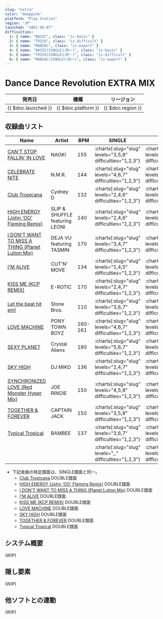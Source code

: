 ```yaml
---
slug: "extra"
color: "deeppink"
platform: "Play Station"
region: "JP"
launched: "2001-06-07"
difficulties:
  1: { name: "BASIC", class: "is-basic" }
  2: { name: "TRICK", class: "is-difficult" }
  3: { name: "MANIAC", class: "is-expert" }
  4: { name: "BASIC(SINGLEと同一)", class: "is-basic" }
  5: { name: "TRICK(SINGLEと同一)", class: "is-difficult" }
  6: { name: "MANIAC(SINGLEと同一)", class: "is-expert" }
---
```


# Dance Dance Revolution EXTRA MIX

|発売日|機種|リージョン|
|------|----|---------|
|{{ $doc.launched }}|{{ $doc.platform }}|{{ $doc.region }}|

## 収録曲リスト

|Name|Artist|BPM|SINGLE|DOUBLE|6-PANELS|
|----|------|---|------|------|--------|
|[CAN'T STOP FALLIN' IN LOVE](/songs/cant-stop-fallin-in-love)|NAOKI|155|:charts{:slug="slug" levels="3,5,8" difficulties="1,2,3"}|:charts{:slug="slug" levels="3,4,8" difficulties="1,2,3"}|:charts{:slug="slug" levels="3,4,8" difficulties="1,2,3"}|
|[CELEBRATE NITE](/songs/celebrate-nite)|N.M.R.|144|:charts{:slug="slug" levels="4,6,7" difficulties="1,2,3"}|:charts{:slug="slug" levels="4,6,7" difficulties="1,2,3"}|:charts{:slug="slug" levels="4,6,8" difficulties="1,2,3"}|
|[Club Tropicana](/songs/club-tropicana)|Cydney D|132|:charts{:slug="slug" levels="2,4,6" difficulties="1,2,3"}|:charts{:slug="slug" levels="1,3,5" difficulties="4,5,6"}|:charts{:slug="slug" levels="2,4,8" difficulties="1,2,3"}|
|[HIGH ENERGY (John 'OO' Fleming Remix)](/songs/high-energy)|SLIP & SHUFFLE featuring LEONI|140|:charts{:slug="slug" levels="2,4,6" difficulties="1,2,3"}|:charts{:slug="slug" levels="1,3,5" difficulties="4,5,6"}|:charts{:slug="slug" levels="2,4,6" difficulties="1,2,3"}|
|[I DON'T WANT TO MISS A THING (Planet Lution Mix)](/songs/i-dont-want-to-miss-a-thing)|DEJA VU featuring TASMIN|170|:charts{:slug="slug" levels="3,4,7" difficulties="1,2,3"}|:charts{:slug="slug" levels="2,3,6" difficulties="4,5,6"}|:charts{:slug="slug" levels="3,5,7" difficulties="1,2,3"}|
|[I'M ALIVE](/songs/im-alive)|CUT'N' MOVE|134|:charts{:slug="slug" levels="1,4,5" difficulties="1,2,3"}|:charts{:slug="slug" levels="1,3,4" difficulties="4,5,6"}|:charts{:slug="slug" levels="1,4,5" difficulties="1,2,3"}|
|[KISS ME (KCP REMIX)](/songs/kiss-me)|E-ROTIC|170|:charts{:slug="slug" levels="2,4,7" difficulties="1,2,3"}|:charts{:slug="slug" levels="1,3,6" difficulties="4,5,6"}|:charts{:slug="slug" levels="3,5,6" difficulties="1,2,3"}|
|[Let the beat hit em!](/songs/let-the-beat-hit-em)|Stone Bros.|110|:charts{:slug="slug" levels="3,6,7" difficulties="1,2,3"}|:charts{:slug="slug" levels="3,5,7" difficulties="1,2,3"}|:charts{:slug="slug" levels="3,6,7" difficulties="1,2,3"}|
|[LOVE MACHINE](/songs/love-machine)|PONY TOWN BOYZ|160-161|:charts{:slug="slug" levels="4,6,7" difficulties="1,2,3"}|:charts{:slug="slug" levels="3,5,6" difficulties="4,5,6"}|:charts{:slug="slug" levels="4,7,8" difficulties="1,2,3"}|
|[SEXY PLANET](/songs/sexy-planet)|Crystal Aliens|180|:charts{:slug="slug" levels="5,6,7" difficulties="1,2,3"}|:charts{:slug="slug" levels="4,5,7" difficulties="1,2,3"}|:charts{:slug="slug" levels="4,6,7" difficulties="1,2,3"}|
|[SKY HIGH](/songs/sky-high-miko)|DJ MIKO|136|:charts{:slug="slug" levels="2,4,7" difficulties="1,2,3"}|:charts{:slug="slug" levels="1,3,6" difficulties="4,5,6"}|:charts{:slug="slug" levels=",," difficulties="1,2,3"}|
|[SYNCHRONIZED LOVE (Red Monster Hyper Mix)](/songs/synchronized-love)|JOE RINOIE|150|:charts{:slug="slug" levels="4,5,8" difficulties="1,2,3"}|:charts{:slug="slug" levels="4,6,8" difficulties="1,2,3"}|:charts{:slug="slug" levels="4,6,9" difficulties="1,2,3"}|
|[TOGETHER & FOREVER](/songs/together-forever)|CAPTAIN JACK|150|:charts{:slug="slug" levels="3,5,8" difficulties="1,2,3"}|:charts{:slug="slug" levels="2,4,7" difficulties="4,5,6"}|:charts{:slug="slug" levels="3,5,8" difficulties="1,2,3"}|
|[Typical Tropical](/songs/typical-tropical)|BAMBEE|137|:charts{:slug="slug" levels="3,6,7" difficulties="1,2,3"}|:charts{:slug="slug" levels="2,5,6" difficulties="4,5,6"}|:charts{:slug="slug" levels="3,6,7" difficulties="1,2,3"}|
|[](/songs/)|||:charts{:slug="slug" levels=",," difficulties="1,2,3"}|:charts{:slug="slug" levels=",," difficulties="1,2,3"}|:charts{:slug="slug" levels=",," difficulties="1,2,3"}|

- 下記楽曲の特定譜面は、SINGLE譜面と同一。
  - [Club Tropicana](/songs/club-tropicana) DOUBLE譜面
  - [HIGH ENERGY (John 'OO' Fleming Remix)](/songs/high-energy) DOUBLE譜面
  - [I DON'T WANT TO MISS A THING (Planet Lution Mix)](/songs/i-dont-want-to-miss-a-thing) DOUBLE譜面
  - [I'M ALIVE](/songs/im-alive) DOUBLE譜面
  - [KISS ME (KCP REMIX)](/songs/kiss-me) DOUBLE譜面
  - [LOVE MACHINE](/songs/love-machine) DOUBLE譜面
  - [SKY HIGH](/songs/sky-high-miko) DOUBLE譜面
  - [TOGETHER & FOREVER](/songs/together-forever) DOUBLE譜面
  - [Typical Tropical](/songs/typical-tropical) DOUBLE譜面

## システム概要

(WIP)

## 隠し要素

(WIP)

## 他ソフトとの連動

(WIP)
